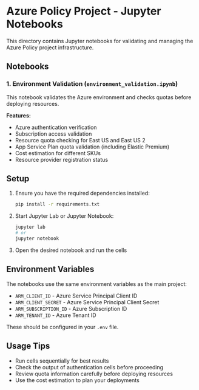 # Azure Policy Project - Jupyter Notebooks

This directory contains Jupyter notebooks for validating and managing the Azure Policy project infrastructure.

## Notebooks

### 1. Environment Validation (`environment_validation.ipynb`)
This notebook validates the Azure environment and checks quotas before deploying resources.

**Features:**
- Azure authentication verification
- Subscription access validation
- Resource quota checking for East US and East US 2
- App Service Plan quota validation (including Elastic Premium)
- Cost estimation for different SKUs
- Resource provider registration status

## Setup

1. Ensure you have the required dependencies installed:
   ```bash
   pip install -r requirements.txt
   ```

2. Start Jupyter Lab or Jupyter Notebook:
   ```bash
   jupyter lab
   # or
   jupyter notebook
   ```

3. Open the desired notebook and run the cells

## Environment Variables

The notebooks use the same environment variables as the main project:
- `ARM_CLIENT_ID` - Azure Service Principal Client ID
- `ARM_CLIENT_SECRET` - Azure Service Principal Client Secret
- `ARM_SUBSCRIPTION_ID` - Azure Subscription ID
- `ARM_TENANT_ID` - Azure Tenant ID

These should be configured in your `.env` file.

## Usage Tips

- Run cells sequentially for best results
- Check the output of authentication cells before proceeding
- Review quota information carefully before deploying resources
- Use the cost estimation to plan your deployments
